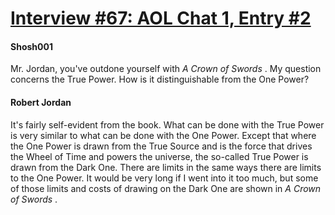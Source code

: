 # [Interview #67: AOL Chat 1, Entry #2](https://www.theoryland.com/intvmain.php?i=67#2)

#### Shosh001

Mr. Jordan, you've outdone yourself with
*A Crown of Swords*
. My question concerns the True Power. How is it distinguishable from the One Power?

#### Robert Jordan

It's fairly self-evident from the book. What can be done with the True Power is very similar to what can be done with the One Power. Except that where the One Power is drawn from the True Source and is the force that drives the Wheel of Time and powers the universe, the so-called True Power is drawn from the Dark One. There are limits in the same ways there are limits to the One Power. It would be very long if I went into it too much, but some of those limits and costs of drawing on the Dark One are shown in
*A Crown of Swords*
.

